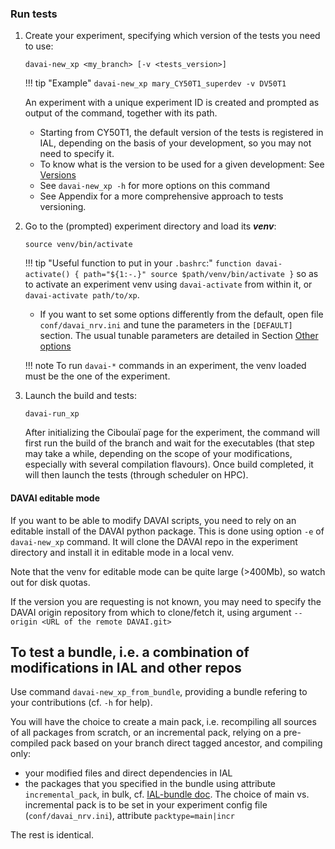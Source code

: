 ### Run tests

1. Create your experiment, specifying which version of the tests you need to use:

   ```
   davai-new_xp <my_branch> [-v <tests_version>]
   ```

   !!! tip "Example" 
       ```
       davai-new_xp mary_CY50T1_superdev -v DV50T1
       ```
   
   An experiment with a unique experiment ID is created and prompted as output of the command, together with its path.

   - Starting from CY50T1, the default version of the tests is registered in IAL,
     depending on the basis of your development, so you may not need to specify it.
   - To know what is the version to be used for a given development: See [Versions](versions.md)
   - See `davai-new_xp -h` for more options on this command
   - See Appendix for a more comprehensive approach to tests versioning.

2. Go to the (prompted) experiment directory and load its _**venv**_:

   ```
   source venv/bin/activate
   ```
   
   !!! tip "Useful function to put in your `.bashrc`:"
       ```
       function davai-activate() {
         path="${1:-.}"
         source $path/venv/bin/activate
         }
       ```
       so as to activate an experiment venv using `davai-activate` from within it, or `davai-activate path/to/xp`.
   
   - If you want to set some options differently from the default, open file `conf/davai_nrv.ini` and tune the parameters in the `[DEFAULT]` section.
     The usual tunable parameters are detailed in Section [Other options](otheroptions.md)

   !!! note
       To run `davai-*` commands in an experiment, the venv loaded must be the one of the experiment.

3. Launch the build and tests:

   ```
   davai-run_xp
   ```

   After initializing the Ciboulaï page for the experiment, the command will first run the build of the branch and wait for the executables (that step may take a while, depending on the scope of your modifications, especially with several compilation flavours). Once build completed, it will then launch the tests (through scheduler on HPC).

#### DAVAI editable mode

If you want to be able to modify DAVAI scripts, you need to rely on an editable install of the DAVAI python package.
This is done using option `-e` of `davai-new_xp` command.
It will clone the DAVAI repo in the experiment directory and install it in editable mode in a local venv.

Note that the venv for editable mode can be quite large (>400Mb), so watch out for disk quotas.

If the version you are requesting is not known, you may need to specify the DAVAI origin repository from which to clone/fetch it, using argument `--origin <URL of the remote DAVAI.git>`

## To test a bundle, i.e. a combination of modifications in IAL and other repos

Use command `davai-new_xp_from_bundle`, providing  a bundle refering to your contributions (cf. `-h` for help).

You will have the choice to create a main pack, i.e. recompiling all sources of all packages from scratch, or an incremental pack, relying on a pre-compiled pack based on your branch direct tagged ancestor, and compiling only:
* your modified files and direct dependencies in IAL
* the packages that you specified in the bundle using attribute `incremental_pack`, in bulk, cf. [IAL-bundle doc](https://github.com/ACCORD-NWP/IAL-bundle?tab=readme-ov-file#about-the-bundle-approach).
The choice of main vs. incremental pack is to be set in your experiment config file (`conf/davai_nrv.ini`), attribute `packtype=main|incr`

The rest is identical.
